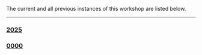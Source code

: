 The current and all previous instances of this workshop are listed below.
<hr>
<div class='workshop-list'>
<h3><a href='https://ninanorgren.github.io/python-exercises/2025/'>2025</a></h3><h3><a href='https://ninanorgren.github.io/python-exercises/0000/'>0000</a></h3></div>
